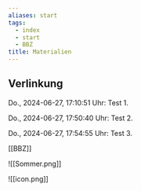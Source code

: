 ```yaml
---
aliases: start
tags: 
  - index
  - start
  - BBZ
title: Materialien
---
```


## Verlinkung

Do., 2024-06-27, 17:10:51 Uhr: Test 1.

Do., 2024-06-27, 17:50:40 Uhr: Test 2.

Do., 2024-06-27, 17:54:55 Uhr: Test 3.

[[BBZ]]


![[Sommer.png]]

![[icon.png]]